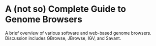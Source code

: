 A (not so) Complete Guide to Genome Browsers
============================================

A brief overview of various software and web-based genome browsers. Discussion
includes GBrowse, JBrowse, IGV, and Savant.

